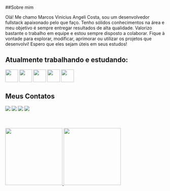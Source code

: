 ##Sobre mim


Olá! Me chamo Marcos Vinicius Angeli Costa, sou um desenvolvedor fullstack apaixonado pelo que faço. Tenho sólidos conhecimentos na área e meu objetivo é sempre entregar resultados de alta qualidade. Valorizo bastante o trabalho em equipe e estou sempre disposto a colaborar. Fique à vontade para explorar, modificar, aprimorar ou utilizar os projetos que desenvolvi! Espero que eles sejam úteis em seus estudos!

## Atualmente trabalhando e estudando:

<div>
  <img src="https://cdn.jsdelivr.net/gh/devicons/devicon/icons/java/java-original.svg" width="40" height="40"/> 
  <img src="https://cdn.jsdelivr.net/gh/devicons/devicon/icons/spring/spring-original.svg" width="40" height="40"/>
  <img src="https://cdn.jsdelivr.net/gh/devicons/devicon/icons/javascript/javascript-original.svg" width="40" height="40"/>
  <img src="https://cdn.jsdelivr.net/gh/devicons/devicon/icons/react/react-original.svg" width="40" height="40"/>
  <img src="https://cdn.jsdelivr.net/gh/devicons/devicon/icons/csharp/csharp-original.svg" width="40" height="40"/>
</div>

## Meus Contatos

<div>
  <a href="https://instagram.com/o_l3on" target="_blank"><img src="https://img.shields.io/badge/-Instagram-%23E4405F?style=for-the-badge&logo=instagram&logoColor=white" target="_blank"></a>
  <a href = "marcosvinicios4132@gmail.com"><img src="https://img.shields.io/badge/Gmail-D14836?style=for-the-badge&logo=gmail&logoColor=white" target="_blank"></a>
  <a href="https://www.linkedin.com/in/marcos-vinicius-angeli-costa" target="_blank"><img src="https://img.shields.io/badge/-LinkedIn-%230077B5?style=for-the-badge&logo=linkedin&logoColor=white" target="_blank"></a>
  <a href="https://portfolio-marcos-vinicius.netlify.app/" target="_blank"><img src="https://img.shields.io/badge/Meu%20Portf%C3%B3lio-Visite%20Aqui-blue?style=flat-square&logo=appveyor)" target="_blank"></a>
</div>
<br>
<br>
<br>
<div>
  <a href="https://github.com/MarcosVinicius556">
  <img height="180em" src="https://github-readme-stats.vercel.app/api/top-langs/?username=MarcosVinicius556&layout=compact&langs_count=7&theme=dracula"/>
  <img height="180em" src="https://github-readme-stats.vercel.app/api?username=MarcosVinicius556&show_icons=true&theme=dracula&include_all_commits=true&count_private=true"/>
</div>
